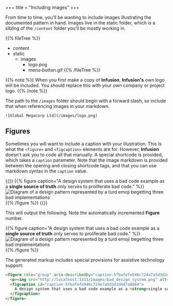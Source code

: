 +++
title = "Including images"
+++

From time to time, you'll be wanting to include images illustrating the documented pattern in hand. Images live in the static folder, which is a sibling of the `/content` folder you'll be mostly working in.

{{% fileTree %}}
* content
* static
    * images
        * logo.png
        * menu-button.gif
{{% /fileTree %}}

{{% note %}}
When you first make a copy of **Infusion**, **Infusion's** own logo will be included. You should replace this with your own company or project logo.
{{% /note %}}

The path to the `/images` folder should begin with a forward slash, so include that when referencing images in your markdown.

```
![Global Megacorp Ltd](/images/logo.png)
```

## Figures

Sometimes you will want to include a caption with your illustration. This is what the `<figure>` and `<figcaption>` elements are for. However, **Infusion** doesn't ask you to code all that manually. A special shortcode is provided, which takes a `caption` parameter. Note that the image markdown is provided between the opening and closing shortcode tags, and that you can use markdown syntax in the `caption` value.

{{<codeBlock>}}
&#x7b;{% figure caption="A design system that uses a bad code example as a **single source of truth** only serves to proliferate bad code." %}}
![Diagram of a design pattern represented by a turd emoji begetting three bad implementations](/images/bad_design_system.png)
&#x7b;{% /figure %}}
{{</codeBlock>}}

This will output the following. Note the automatically incremented **Figure** number.

{{% figure caption="A design system that uses a bad code example as a **single source of truth** only serves to proliferate bad code." %}}
![Diagram of a design pattern represented by a turd emoji begetting three bad implementations](/images/bad_design_system.png)
{{% /figure %}}

The generated markup includes special provisions for assistive technology support:

```html
<figure role="group" aria-describedby="caption-5fbafefe946c724e7a5d3d2d447a8684">
  <p><img src="http://localhost:1313/images/bad_design_system.png" alt="Diagram of a design pattern represented by a turd emoji begetting three bad implementations"></p>
  <figcaption id="caption-5fbafefe946c724e7a5d3d2d447a8684">
    A design system that uses a bad code example as a <strong>single source of truth</strong> only serves to proliferate bad code.
  </figcaption>
</figure>
```
